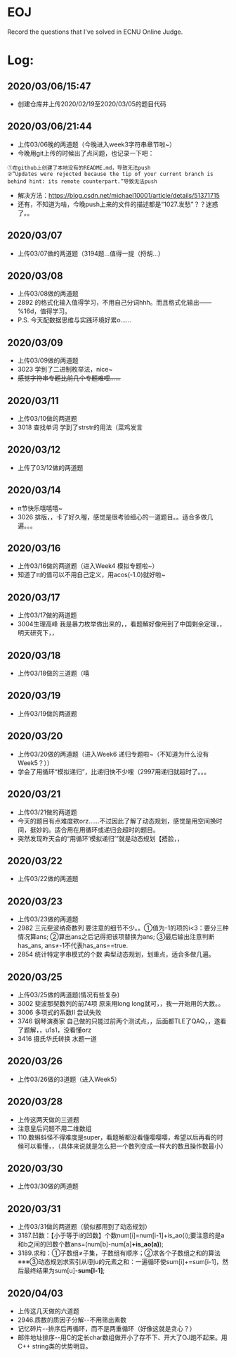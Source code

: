 # EOJ
Record the questions that I've solved in ECNU Online Judge.

# Log:
## 2020/03/06/15:47 
* 创建仓库并上传2020/02/19至2020/03/05的题目代码
## 2020/03/06/21:44 
* 上传03/06晚的两道题（今晚进入week3字符串章节啦~）
* 今晚用git上传的时候出了点问题，也记录一下吧：
```
①在github上创建了本地没有的README.md，导致无法push
②“Updates were rejected because the tip of your current branch is behind hint: its remote counterpart.”导致无法push
```
* 解决方法：https://blog.csdn.net/michael10001/article/details/51371715
* 还有，不知道为啥，今晚push上来的文件的描述都是“1027.发愁”？？迷惑了。。
## 2020/03/07
* 上传03/07做的两道题（3194题…值得一提（捋胡…）
## 2020/03/08
* 上传03/08做的两道题
* 2892 的格式化输入值得学习，不用自己分词hhh。而且格式化输出——%16d，值得学习。
* P.S. 今天配数据思维与实践环境好累o……
## 2020/03/09
* 上传03/09做的两道题
* 3023 学到了二进制枚举法，nice~
* ~~感觉字符串专题比前几个专题难哩……~~
## 2020/03/11
* 上传03/10做的两道题
* 3018 查找单词 学到了strstr的用法（菜鸡发言
## 2020/03/12
* 上传了03/12做的两道题
## 2020/03/14
* π节快乐嘻嘻嘻~
* 3026 排版，，卡了好久喔，感觉是很考验细心的一道题目。。适合多做几遍。。。
## 2020/03/16
* 上传03/16做的两道题（进入Week4 模拟专题啦~）
* 知道了π的值可以不用自己定义，用acos(-1.0)就好啦~
## 2020/03/17
* 上传03/17做的两道题
* 3004生理高峰 我是暴力枚举做出来的，，看题解好像用到了中国剩余定理，，明天研究下，，
## 2020/03/18
* 上传03/18做的三道题（嘻
## 2020/03/19
* 上传03/19做的两道题
## 2020/03/20
* 上传03/20做的两道题（进入Week6 递归专题啦~（不知道为什么没有Week5？））
* 学会了用循环“模拟递归”，比递归快不少哩（2997用递归就超时了。。。
## 2020/03/21
* 上传03/21做的两道题
* 今天的题目有点难度欸orz……不过因此了解了动态规划，感觉是用空间换时间，挺妙的。适合用在用循环或递归会超时的题目。
* 突然发现昨天会的“用循环‘模拟递归’”就是动态规划【捂脸，，
## 2020/03/22
* 上传03/22做的两道题
## 2020/03/23
* 上传03/23做的两道题
* 2982 三元斐波纳奇数列 要注意的细节不少。。①值为-1的项的i<3：要分三种情况算ans; ②算出ans之后记得把该项替换为ans; ③最后输出注意判断has_ans, ans≠-1不代表has_ans==true.
* 2854 统计特定字串模式的个数 典型动态规划，划重点，适合多做几遍。
## 2020/03/25
* 上传03/25做的两道题(情况有些复杂)
* 3002 斐波那契数列的前74项 原来用long long就可，，我一开始用的大数。。
* 3006 多项式的系数II 尝试失败
* 3746 钢琴演奏家 自己做的只能过前两个测试点，，后面都TLE了QAQ，，遂看了题解，，u1s1，没看懂orz
* 3416 摄氏华氏转换 水题一道
## 2020/03/26
* 上传03/26做的3道题（进入Week5）
## 2020/03/28
* 上传这两天做的三道题
* 注意皇后问题不用二维数组
* 110.数蝌蚪怪不得难度是super，看题解都没看懂嘤嘤嘤，希望以后再看的时候可以看懂，，（具体来说就是怎么把一个数列变成一样大的数且操作数最小）
## 2020/03/30
* 上传03/30做的两道题
## 2020/03/31
* 上传03/31做的两道题（貌似都用到了动态规划）
* 3187.凹数：【小于等于i的凹数】个数num[i]=num[i-1]+is_ao(i);要注意的是a和b之间的凹数个数ans=(num[b]-num[a]**+is_ao(a)**);
* 3189.求和：①子数组≠子集，子数组有顺序；②求各个子数组之和的算法※※※③动态规划求索引从l到u的元素之和：一遍循环使sum[i]+=sum[i-1]，然后最终结果为sum[u]-**sum[l-1]**;
## 2020/04/03
* 上传这几天做的六道题
* 2946.质数的质因子分解--不用筛出素数
* 记忆碎片--排序后再循环，而不是两重循环（好像这就是贪心？）
* 邮件地址排序--用C的定长char数组做开小了存不下、开大了OJ跑不起来。用C++ string类的优势明显。
